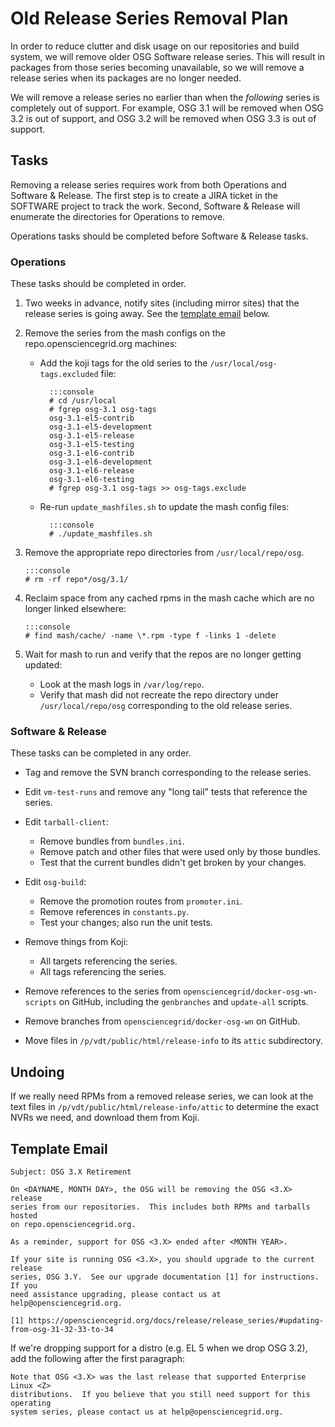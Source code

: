Old Release Series Removal Plan
===============================

In order to reduce clutter and disk usage on our repositories and build system,
we will remove older OSG Software release series.  This will result in packages
from those series becoming unavailable, so we will remove a release series when
its packages are no longer needed.

We will remove a release series no earlier than when the _following_ series is completely out of support.
For example, OSG 3.1 will be removed when OSG 3.2 is out of support, and OSG 3.2 will be removed when OSG 3.3 is out of
support.


Tasks
-----

Removing a release series requires work from both Operations and Software &
Release.  The first step is to create a JIRA ticket in the SOFTWARE project to
track the work.  Second, Software & Release will enumerate the directories for
Operations to remove.

Operations tasks should be completed before Software & Release tasks.


### Operations

These tasks should be completed in order.

1.  Two weeks in advance, notify sites (including mirror sites) that the
    release series is going away.  See the [template email](#template-email)
    below.

2.  Remove the series from the mash configs on the repo.opensciencegrid.org machines:

    - Add the koji tags for the old series to the `/usr/local/osg-tags.excluded` file:

            :::console
            # cd /usr/local
            # fgrep osg-3.1 osg-tags
            osg-3.1-el5-contrib
            osg-3.1-el5-development
            osg-3.1-el5-release
            osg-3.1-el5-testing
            osg-3.1-el6-contrib
            osg-3.1-el6-development
            osg-3.1-el6-release
            osg-3.1-el6-testing
            # fgrep osg-3.1 osg-tags >> osg-tags.exclude

    - Re-run `update_mashfiles.sh` to update the mash config files:

            :::console
            # ./update_mashfiles.sh

3.  Remove the appropriate repo directories from `/usr/local/repo/osg`.

        :::console
        # rm -rf repo*/osg/3.1/

4.  Reclaim space from any cached rpms in the mash cache which are no longer linked elsewhere:

        :::console
        # find mash/cache/ -name \*.rpm -type f -links 1 -delete

5.  Wait for mash to run and verify that the repos are no longer getting
    updated:

    -  Look at the mash logs in `/var/log/repo`.
    -  Verify that mash did not recreate the repo directory under
       `/usr/local/repo/osg` corresponding to the old release series.

### Software & Release

These tasks can be completed in any order.

- Tag and remove the SVN branch corresponding to the release series.

- Edit `vm-test-runs` and remove any "long tail" tests that reference the
  series.

- Edit `tarball-client`:

    - Remove bundles from `bundles.ini`.
    - Remove patch and other files that were used only by those bundles.
    - Test that the current bundles didn't get broken by your changes.

- Edit `osg-build`:

    - Remove the promotion routes from `promoter.ini`.
    - Remove references in `constants.py`.
    - Test your changes; also run the unit tests.

- Remove things from Koji:

    - All targets referencing the series.
    - All tags referencing the series.

- Remove references to the series from `opensciencegrid/docker-osg-wn-scripts`
  on GitHub, including the `genbranches` and `update-all` scripts.

- Remove branches from `opensciencegrid/docker-osg-wn` on GitHub.

- Move files in `/p/vdt/public/html/release-info` to its `attic` subdirectory.


Undoing
-------

If we really need RPMs from a removed release series, we can look at the text
files in `/p/vdt/public/html/release-info/attic` to determine the exact NVRs we
need, and download them from Koji.



Template Email
--------------

```
Subject: OSG 3.X Retirement
```

```
On <DAYNAME, MONTH DAY>, the OSG will be removing the OSG <3.X> release
series from our repositories.  This includes both RPMs and tarballs hosted
on repo.opensciencegrid.org.

As a reminder, support for OSG <3.X> ended after <MONTH YEAR>.

If your site is running OSG <3.X>, you should upgrade to the current release
series, OSG 3.Y.  See our upgrade documentation [1] for instructions.  If you
need assistance upgrading, please contact us at help@opensciencegrid.org.

[1] https://opensciencegrid.org/docs/release/release_series/#updating-from-osg-31-32-33-to-34
```

If we're dropping support for a distro (e.g. EL 5 when we drop OSG 3.2), add
the following after the first paragraph:

```
Note that OSG <3.X> was the last release that supported Enterprise Linux <Z>
distributions.  If you believe that you still need support for this operating
system series, please contact us at help@opensciencegrid.org.
```
